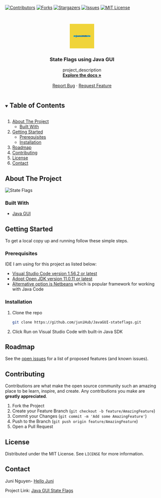 
<!-- PROJECT SHIELDS -->

[![Contributors][contributors-shield]][contributors-url]
[![Forks][forks-shield]][forks-url]
[![Stargazers][stars-shield]][stars-url]
[![Issues][issues-shield]][issues-url]
[![MIT License][license-shield]][license-url]



<!-- PROJECT LOGO -->
<br />
<p align="center">
  <a href="https://github.com/juniHub/JavaGUI-stateflags">
    <img src="logo.png" alt="Logo" width="80" height="80">
  </a>

  <h3 align="center">State Flags using Java GUI</h3>

  <p align="center">
    project_description
    <br />
    <a href="https://github.com/juniHub/JavaGUI-stateflags"><strong>Explore the docs »</strong></a>
    <br />
    <br />
    <a href="https://github.com/juniHub/JavaGUI-stateflags/issues">Report Bug</a>
    ·
    <a href="https://github.com/juniHub/JavaGUI-stateflags/issues">Request Feature</a>
  </p>
</p>



<!-- TABLE OF CONTENTS -->
<details open="open">
  <summary><h2 style="display: inline-block">Table of Contents</h2></summary>
  <ol>
    <li>
      <a href="#about-the-project">About The Project</a>
      <ul>
        <li><a href="#built-with">Built With</a></li>
      </ul>
    </li>
    <li>
      <a href="#getting-started">Getting Started</a>
      <ul>
        <li><a href="#prerequisites">Prerequisites</a></li>
        <li><a href="#installation">Installation</a></li>
      </ul>
    </li>
    <li><a href="#roadmap">Roadmap</a></li>
    <li><a href="#contributing">Contributing</a></li>
    <li><a href="#license">License</a></li>
    <li><a href="#contact">Contact</a></li>
  
  </ol>
</details>



<!-- ABOUT THE PROJECT -->
## About The Project

![State Flags](https://res.cloudinary.com/dafolrlpj/image/upload/v1621775969/gallery/jhelbl3ulxdmxifjt63i.gif)




### Built With

* [Java GUI](https://docs.oracle.com/javase/tutorial/uiswing/)


<!-- GETTING STARTED -->
## Getting Started

To get a local copy up and running follow these simple steps.

### Prerequisites

IDE I am using for this project as listed below:
* [Visual Studio Code version 1.56.2 or latest](https://code.visualstudio.com)
* [Adopt Open JDK version 11.0.11 or latest](https://adoptopenjdk.net/index.html)
* [Alternative option is Netbeans](https://netbeans.apache.org) which is popular framework for working with Java Code
 

### Installation

1. Clone the repo
   ```sh
   git clone https://github.com/juniHub/JavaGUI-stateflags.git
   ```
2. Click Run on Visual Studio Code with built-in Java SDK


<!-- ROADMAP -->
## Roadmap

See the [open issues](https://github.com/juniHub/JavaGUI-stateflags/issues) for a list of proposed features (and known issues).



<!-- CONTRIBUTING -->
## Contributing

Contributions are what make the open source community such an amazing place to be learn, inspire, and create. Any contributions you make are **greatly appreciated**.

1. Fork the Project
2. Create your Feature Branch (`git checkout -b feature/AmazingFeature`)
3. Commit your Changes (`git commit -m 'Add some AmazingFeature'`)
4. Push to the Branch (`git push origin feature/AmazingFeature`)
5. Open a Pull Request



<!-- LICENSE -->
## License

Distributed under the MIT License. See `LICENSE` for more information.



<!-- CONTACT -->
## Contact

Juni Nguyen- [Hello Juni](mailto:hellojuninguyen@gmail.com)

Project Link: [Java GUI State Flags](https://github.com/juniHub/JavaGUI-stateflags)


<!-- MARKDOWN LINKS & IMAGES -->
<!-- https://www.markdownguide.org/basic-syntax/#reference-style-links -->
[contributors-shield]: https://img.shields.io/github/contributors/juniHub/JavaGUI-stateflags.svg?style=for-the-badge
[contributors-url]: https://github.com/juniHub/JavaGUI-stateflags/graphs/contributors
[forks-shield]: https://img.shields.io/github/forks/juniHub/JavaGUI-stateflags.svg?style=for-the-badge
[forks-url]: https://github.com/juniHub/JavaGUI-stateflags/network/members
[stars-shield]: https://img.shields.io/github/stars/juniHub/JavaGUI-stateflags.svg?style=for-the-badge
[stars-url]: https://github.comjuniHub/JavaGUI-stateflags/stargazers
[issues-shield]: https://img.shields.io/github/issues/juniHub/JavaGUI-stateflags.svg?style=for-the-badge
[issues-url]: https://github.com/gjuniHub/JavaGUI-stateflags/issues
[license-shield]: https://img.shields.io/github/license/juniHub/JavaGUI-stateflags.svg?style=for-the-badge
[license-url]: https://github.com/juniHub/JavaGUI-stateflags/blob/master/LICENSE.txt
